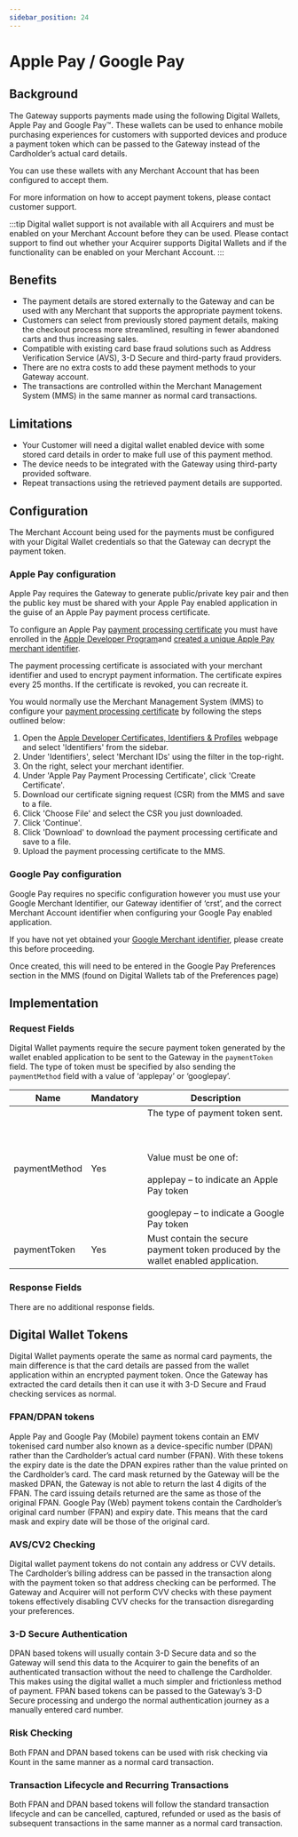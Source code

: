 ```yaml
---
sidebar_position: 24
---
```


# Apple Pay / Google Pay

## Background 

The Gateway supports payments made using the following Digital Wallets, Apple Pay and Google Pay™. These wallets can be used to enhance mobile purchasing experiences for
customers with supported devices and produce a payment token which can be passed to the Gateway instead of the Cardholder’s actual card details.

You can use these wallets with any Merchant Account that has been configured to accept them.

For more information on how to accept payment tokens, please contact customer support.

:::tip 
Digital wallet support is not available with all Acquirers and must be enabled on your Merchant Account before they can be used. Please contact support to find out whether your Acquirer supports Digital Wallets and if the functionality can be enabled on your Merchant Account.
::: 

## Benefits 

- The payment details are stored externally to the Gateway and can be used with any Merchant that supports the appropriate payment tokens.
- Customers can select from previously stored payment details, making the checkout process more streamlined, resulting in fewer abandoned carts and thus increasing sales.
- Compatible with existing card base fraud solutions such as Address Verification Service (AVS), 3-D Secure and third-party fraud providers.
- There are no extra costs to add these payment methods to your Gateway account.
- The transactions are controlled within the Merchant Management System (MMS) in the same manner as normal card transactions.

## Limitations 

- Your Customer will need a digital wallet enabled device with some stored card details in
order to make full use of this payment method.
- The device needs to be integrated with the Gateway using third-party provided software.
- Repeat transactions using the retrieved payment details are supported.

## Configuration 

The Merchant Account being used for the payments must be configured with your Digital Wallet credentials so that the Gateway can decrypt the payment token.

### Apple Pay configuration 

Apple Pay requires the Gateway to generate public/private key pair and then the public key must be shared with your Apple Pay enabled application in the guise of an Apple Pay payment process certificate.

To configure an Apple Pay [payment processing certificate](https://help.apple.com/developer-account/#/devb2e62b839?sub=devf31990e3f) you must have enrolled in the [Apple Developer Program](https://developer.apple.com/programs/)and [created a unique Apple Pay merchant identifier](https://help.apple.com/developer-account/#/devb2e62b839?sub=dev103e030bb).

The payment processing certificate is associated with your merchant identifier and used to encrypt payment information. The certificate expires every 25 months. If the certificate is revoked, you can recreate it.

You would normally use the Merchant Management System (MMS) to configure your [payment processing certificate](https://help.apple.com/developer-account/#/devb2e62b839?sub=devf31990e3f) by following the steps outlined below:

1. Open the [Apple Developer Certificates, Identifiers & Profiles](https://idmsa.apple.com/IDMSWebAuth/signin?appIdKey=891bd3417a7776362562d2197f89480a8547b108fd934911bcbea0110d07f757&path=%2Faccount%2Fresources%2F&rv=1) webpage and select
'Identifiers' from the sidebar.
2. Under 'Identifiers', select 'Merchant IDs' using the filter in the top-right.
3. On the right, select your merchant identifier.
4. Under 'Apple Pay Payment Processing Certificate', click 'Create Certificate'.
5. Download our certificate signing request (CSR) from the MMS and save to a file.
6. Click 'Choose File' and select the CSR you just downloaded.
7. Click 'Continue'.
8. Click 'Download' to download the payment processing certificate and save to a file.
9. Upload the payment processing certificate to the MMS.

### Google Pay configuration 

Google Pay requires no specific configuration however you must use your Google Merchant Identifier, our Gateway identifier of ‘crst’, and the correct Merchant Account identifier when
configuring your Google Pay enabled application.

If you have not yet obtained your [Google Merchant identifier](https://pay.google.com/business/console/), please create this before proceeding.

Once created, this will need to be entered in the Google Pay Preferences section in the MMS (found on Digital Wallets tab of the Preferences page)

## Implementation

### Request Fields

Digital Wallet payments require the secure payment token generated by the wallet enabled application to be sent to the Gateway in the `paymentToken` field. The type of token must be
specified by also sending the `paymentMethod` field with a value of ‘applepay’ or ‘googlepay’.

| Name      | Mandatory | Description |
| ----------- | ----------- | ----------- |
| paymentMethod | <span class="badge badge--primary">Yes</span> |The type of payment token sent. <br></br><br></br> Value must be one of: <br></br>applepay – to indicate an Apple Pay token<br></br>googlepay – to indicate a Google Pay token|
| paymentToken | <span class="badge badge--primary">Yes</span> |Must contain the secure payment token produced by the wallet enabled application.|

### Response Fields

There are no additional response fields.

## Digital Wallet Tokens 

Digital Wallet payments operate the same as normal card payments, the main difference is that the card details are passed from the wallet application within an encrypted payment token. Once the Gateway has extracted the card details then it can use it with 3-D Secure and Fraud checking services as normal.

### FPAN/DPAN tokens 

Apple Pay and Google Pay (Mobile) payment tokens contain an EMV tokenised card number also known as a device-specific number (DPAN) rather than the Cardholder’s actual card
number (FPAN). With these tokens the expiry date is the date the DPAN expires rather than the value printed on the Cardholder’s card. The card mask returned by the Gateway will be the
masked DPAN, the Gateway is not able to return the last 4 digits of the FPAN. The card issuing details returned are the same as those of the original FPAN. Google Pay (Web) payment tokens contain the Cardholder’s original card number (FPAN) and expiry date. This means that the card mask and expiry date will be those of the original card.

### AVS/CV2 Checking 

Digital wallet payment tokens do not contain any address or CVV details. The Cardholder’s billing address can be passed in the transaction along with the payment token so that address checking can be performed. The Gateway and Acquirer will not perform CVV checks with these payment tokens effectively disabling CVV checks for the transaction disregarding your preferences.

### 3-D Secure Authentication 

DPAN based tokens will usually contain 3-D Secure data and so the Gateway will send this data to the Acquirer to gain the benefits of an authenticated transaction without the need to challenge the Cardholder. This makes using the digital wallet a much simpler and frictionless method of payment.
FPAN based tokens can be passed to the Gateway’s 3-D Secure processing and undergo the normal authentication journey as a manually entered card number.

### Risk Checking 

Both FPAN and DPAN based tokens can be used with risk checking via Kount in the same manner as a normal card transaction.

### Transaction Lifecycle and Recurring Transactions

Both FPAN and DPAN based tokens will follow the standard transaction lifecycle and can be cancelled, captured, refunded or used as the basis of subsequent transactions in the same
manner as a normal card transaction.


